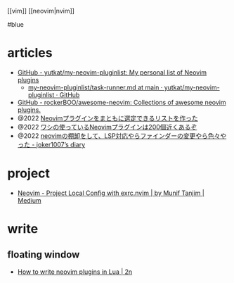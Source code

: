[[vim]]
[[neovim|nvim]]

#blue

# articles
- [GitHub - yutkat/my-neovim-pluginlist: My personal list of Neovim plugins](https://github.com/yutkat/my-neovim-pluginlist)
	- [my-neovim-pluginlist/task-runner.md at main · yutkat/my-neovim-pluginlist · GitHub](https://github.com/yutkat/my-neovim-pluginlist/blob/main/task-runner.md)
- [GitHub - rockerBOO/awesome-neovim: Collections of awesome neovim plugins.](https://github.com/rockerBOO/awesome-neovim)
- @2022 [Neovimプラグインをまともに選定できるリストを作った](https://zenn.dev/yutakatay/articles/neovim-pluginlist)
- @2022 [ワシの使っているNeovimプラグインは200個近くあるぞ](https://zenn.dev/yutakatay/articles/neovim-plugins-2022)
- @2022 [neovimの棚卸をして、LSP対応やらファインダーの変更やら色々やった - joker1007’s diary](https://joker1007.hatenablog.com/entry/2022/09/03/172957)

# project
- [Neovim - Project Local Config with exrc.nvim | by Munif Tanjim | Medium](https://muniftanjim.medium.com/neovim-project-local-config-with-exrc-nvim-42ebcb859809)

# write
## floating window
- [How to write neovim plugins in Lua | 2n](https://www.2n.pl/blog/how-to-write-neovim-plugins-in-lua)
